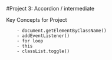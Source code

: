#Project 3: Accordion / intermediate

  Key Concepts for Project
      
        - document.getElementByClassName()
        - addEventListener()
        - for loop
        - this
        - classList.toggle()